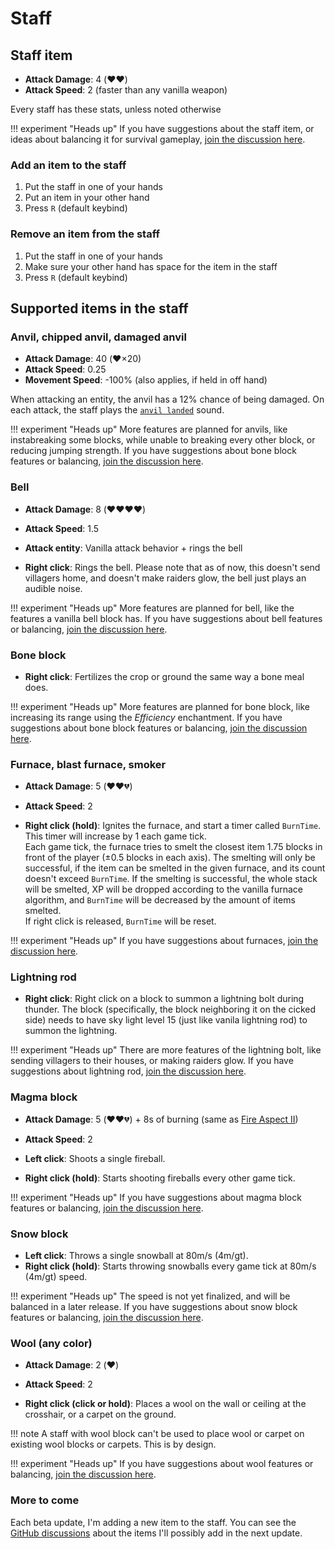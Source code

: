 # Staff

## Staff item

* **Attack Damage**: 4 (❤️❤️)
* **Attack Speed**: 2 (faster than any vanilla weapon)

Every staff has these stats, unless noted otherwise

!!! experiment "Heads up"
    If you have suggestions about the staff item, or ideas about balancing it for survival gameplay,
    [join the discussion here](https://github.com/opekope2/StaffMod/discussions/6).

### Add an item to the staff

1. Put the staff in one of your hands
2. Put an item in your other hand
3. Press `R` (default keybind)

### Remove an item from the staff

1. Put the staff in one of your hands
2. Make sure your other hand has space for the item in the staff
3. Press `R` (default keybind)

## Supported items in the staff

### Anvil, chipped anvil, damaged anvil

* **Attack Damage**: 40 (❤️×20)
* **Attack Speed**: 0.25
* **Movement Speed**: -100% (also applies, if held in off hand)

When attacking an entity, the anvil has a 12% chance of being damaged. On each attack, the staff plays the [`anvil landed`](https://minecraft.wiki/w/Anvil#Unique) sound.

!!! experiment "Heads up"
    More features are planned for anvils, like instabreaking some blocks, while unable to breaking every other block, or reducing jumping strength.
    If you have suggestions about bone block features or balancing,
    [join the discussion here](https://github.com/opekope2/StaffMod/discussions/16).

### Bell

* **Attack Damage**: 8 (❤️❤️❤️❤️)
* **Attack Speed**: 1.5

* **Attack entity**: Vanilla attack behavior + rings the bell
* **Right click**: Rings the bell. Please note that as of now, this doesn't send villagers home, and doesn't make raiders glow, the bell just plays an audible noise.

!!! experiment "Heads up"
    More features are planned for bell, like the features a vanilla bell block has.
    If you have suggestions about bell features or balancing,
    [join the discussion here](https://github.com/opekope2/StaffMod/discussions/21).

### Bone block

* **Right click**: Fertilizes the crop or ground the same way a bone meal does.

!!! experiment "Heads up"
    More features are planned for bone block, like increasing its range using the *Efficiency* enchantment.
    If you have suggestions about bone block features or balancing,
    [join the discussion here](https://github.com/opekope2/StaffMod/discussions/7).

### Furnace, blast furnace, smoker

* **Attack Damage**: 5 (❤️❤️💔)
* **Attack Speed**: 2

* **Right click (hold)**: Ignites the furnace, and start a timer called `BurnTime`. This timer will increase by 1 each game tick.  
  Each game tick, the furnace tries to smelt the closest item 1.75 blocks in front of the player (±0.5 blocks in each axis).
  The smelting will only be successful, if the item can be smelted in the given furnace, and its count doesn't exceed `BurnTime`.
  If the smelting is successful, the whole stack will be smelted, XP will be dropped according to the vanilla furnace algorithm, and
  `BurnTime` will be decreased by the amount of items smelted.  
  If right click is released, `BurnTime` will be reset.

!!! experiment "Heads up"
    If you have suggestions about furnaces, [join the discussion here](https://github.com/opekope2/StaffMod/discussions/14).

### Lightning rod

* **Right click**: Right click on a block to summon a lightning bolt during thunder. The block (specifically, the block neighboring it
  on the cicked side) needs to have sky light level 15 (just like vanila lightning rod) to summon the lightning.

!!! experiment "Heads up"
    There are more features of the lightning bolt, like sending villagers to their houses, or making raiders glow.
    If you have suggestions about lightning rod, [join the discussion here](https://github.com/opekope2/StaffMod/discussions/23).

### Magma block

* **Attack Damage**: 5 (❤️❤️💔) + 8s of burning (same as [Fire Aspect II](https://minecraft.wiki/w/Fire_Aspect))
* **Attack Speed**: 2

* **Left click**: Shoots a single fireball.
* **Right click (hold)**: Starts shooting fireballs every other game tick.

!!! experiment "Heads up"
    If you have suggestions about magma block features or balancing,
    [join the discussion here](https://github.com/opekope2/StaffMod/discussions/17).

### Snow block

* **Left click**: Throws a single snowball at 80m/s (4m/gt).
* **Right click (hold)**: Starts throwing snowballs every game tick at 80m/s (4m/gt) speed.

!!! experiment "Heads up"
    The speed is not yet finalized, and will be balanced in a later release.
    If you have suggestions about snow block features or balancing,
    [join the discussion here](https://github.com/opekope2/StaffMod/discussions/4).

### Wool (any color)

* **Attack Damage**: 2 (❤️)
* **Attack Speed**: 2

* **Right click (click or hold)**: Places a wool on the wall or ceiling at the crosshair, or a carpet on the ground.

!!! note
    A staff with wool block can't be used to place wool or carpet on existing wool blocks or carpets. This is by design.

!!! experiment "Heads up"
    If you have suggestions about wool features or balancing,
    [join the discussion here](https://github.com/opekope2/StaffMod/discussions/5).

### More to come

Each beta update, I'm adding a new item to the staff. You can see the [GitHub discussions](https://github.com/opekope2/StaffMod/discussions/4)
about the items I'll possibly add in the next update.
